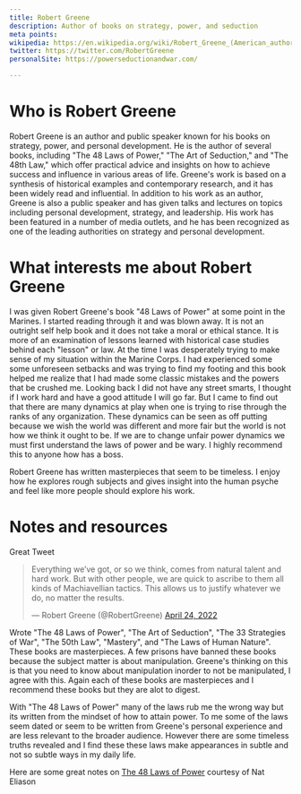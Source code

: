 ```yaml
---
title: Robert Greene
description: Author of books on strategy, power, and seduction
meta points:
wikipedia: https://en.wikipedia.org/wiki/Robert_Greene_(American_author)
twitter: https://twitter.com/RobertGreene
personalSite: https://powerseductionandwar.com/

---
```

# Who is Robert Greene
Robert Greene is an author and public speaker known for his books on strategy, power, and personal development. He is the author of several books, including "The 48 Laws of Power," "The Art of Seduction," and "The 48th Law," which offer practical advice and insights on how to achieve success and influence in various areas of life. Greene's work is based on a synthesis of historical examples and contemporary research, and it has been widely read and influential. In addition to his work as an author, Greene is also a public speaker and has given talks and lectures on topics including personal development, strategy, and leadership. His work has been featured in a number of media outlets, and he has been recognized as one of the leading authorities on strategy and personal development.

# What interests me about Robert Greene
I was given Robert Greene's book "48 Laws of Power" at some point in the Marines. I started reading through it and was blown away. It is not an outright self help book and it does not take a moral or ethical stance. It is more of an examination of lessons learned with historical case studies behind each "lesson" or law. At the time I was desperately trying to make sense of my situation within the Marine Corps. I had experienced some some unforeseen setbacks and was trying to find my footing and this book helped me realize that I had made some classic mistakes and the powers that be crushed me. Looking back I did not have any street smarts, I thought if I work hard and have a good attitude I will go far. But I came to find out that there are many dynamics at play when one is trying to rise through the ranks of any organization. These dynamics can be seen as off putting because we wish the world was different and more fair but the world is not how we think it ought to be. If we are to change unfair power dynamics we must first understand the laws of power and be wary. I highly recommend this to anyone how has a boss.

Robert Greene has written masterpieces that seem to be timeless. I enjoy how he explores rough subjects and gives insight into the human psyche and feel like more people should explore his work.


# Notes and resources

Great Tweet
<blockquote class="twitter-tweet"><p lang="en" dir="ltr">Everything we’ve got, or so we think, comes from natural talent and hard work. But with other people, we are quick to ascribe to them all kinds of Machiavellian tactics. This allows us to justify whatever we do, no matter the results.</p>&mdash; Robert Greene (@RobertGreene) <a href="https://twitter.com/RobertGreene/status/1518326412498800640?ref_src=twsrc%5Etfw">April 24, 2022</a></blockquote>

Wrote "The 48 Laws of Power", "The Art of Seduction", "The 33 Strategies of War", "The 50th Law", "Mastery", and "The Laws of Human Nature". These books are masterpieces. A few prisons have banned these books because the subject matter is about manipulation. Greene's thinking on this is that you need to know about manipulation inorder to not be manipulated, I agree with this. Again each of these books are masterpieces and I recommend these books but they are alot to digest. 

With "The 48 Laws of Power" many of the laws rub me the wrong way but its written from the mindset of how to attain power. To me some of the laws seem dated or seem to be written from Greene's personal experience and are less relevant to the broader audience. However there are some timeless truths revealed and I find these these laws make appearances in subtle and not so subtle ways in my daily life.


Here are some great notes on [The 48 Laws of Power](https://www.nateliason.com/notes/48-laws-power-robert-greene) courtesy of Nat Eliason
